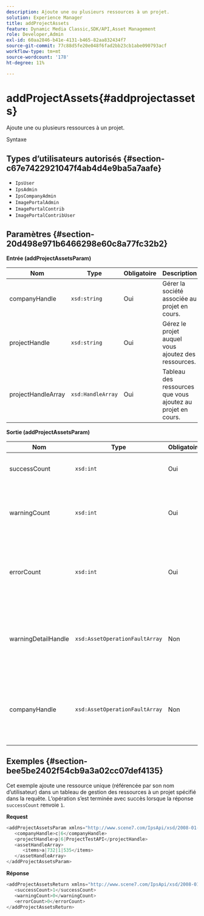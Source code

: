 ```yaml
---
description: Ajoute une ou plusieurs ressources à un projet.
solution: Experience Manager
title: addProjectAssets
feature: Dynamic Media Classic,SDK/API,Asset Management
role: Developer,Admin
exl-id: 60aa2846-b41e-4131-b465-82aa832434f7
source-git-commit: 77c88d5fe20e048f6fad2bb23cb1abe090793acf
workflow-type: tm+mt
source-wordcount: '178'
ht-degree: 11%

---
```


# addProjectAssets{#addprojectassets}

Ajoute une ou plusieurs ressources à un projet.

Syntaxe

## Types d’utilisateurs autorisés {#section-c67e7422921047f4ab4d4e9ba5a7aafe}

* `IpsUser`
* `IpsAdmin`
* `IpsCompanyAdmin`
* `ImagePortalAdmin`
* `ImagePortalContrib`
* `ImagePortalContribUser`

## Paramètres {#section-20d498e971b6466298e60c8a77fc32b2}

**Entrée (addProjectAssetsParam)**

| Nom | Type | Obligatoire | Description |
|---|---|---|---|
| companyHandle | `xsd:string` | Oui | Gérer la société associée au projet en cours. |
| projectHandle | `xsd:string` | Oui | Gérez le projet auquel vous ajoutez des ressources. |
| projectHandleArray | `xsd:HandleArray` | Oui | Tableau des ressources que vous ajoutez au projet en cours. |

**Sortie (addProjectAssetsParam)**

| Nom | Type | Obligatoire | Description |
|---|---|---|---|
| successCount | `xsd:int` | Oui | Nombre de ressources ajoutées avec succès. |
| warningCount | `xsd:int` | Oui | Nombre d’avertissements générés lorsque l’opération tentait d’ajouter des ressources à un projet. |
| errorCount | `xsd:int` | Oui | Nombre d’erreurs générées lorsque l’opération tentait d’ajouter des ressources à un projet. |
| warningDetailHandle | `xsd:AssetOperationFaultArray` | Non | Tableau des avertissements générés par les ressources lorsque l’opération tentait de les ajouter à un projet. |
| companyHandle | `xsd:AssetOperationFaultArray` | Non | Tableau des erreurs générées par les ressources lorsque l’opération tentait de les ajouter à un projet. |

## Exemples {#section-bee5be2402f54cb9a3a02cc07def4135}

Cet exemple ajoute une ressource unique (référencée par son nom d’utilisateur) dans un tableau de gestion des ressources à un projet spécifié dans la requête. L’opération s’est terminée avec succès lorsque la réponse `successCount` renvoie `1`.

**Request**

```java
<addProjectAssetsParam xmlns="http://www.scene7.com/IpsApi/xsd/2008-01-15">
   <companyHandle>c|6</companyHandle>
   <projectHandle>p|6|ProjectTestAPI</projectHandle>
   <assetHandleArray>
      <items>a|732|1|535</items>
   </assetHandleArray>
</addProjectAssetsParam>
```

**Réponse**

```java
<addProjectAssetsReturn xmlns="http://www.scene7.com/IpsApi/xsd/2008-01-15">
   <successCount>1</successCount>
   <warningCount>0</warningCount>
   <errorCount>0</errorCount>
</addProjectAssetsReturn>
```
